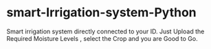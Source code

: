 # smart-Irrigation-system-Python
Smart irrigation system directly connected to your ID. Just Upload the Required Moisture Levels , select the Crop and you are Good to Go.
